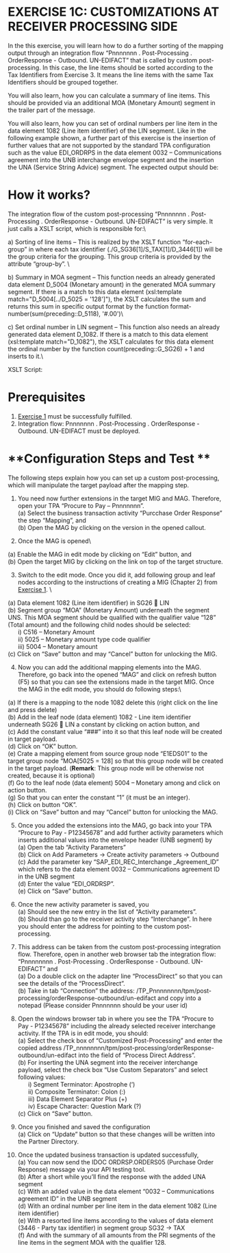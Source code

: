 # **EXERCISE 1C: CUSTOMIZATIONS AT RECEIVER PROCESSING SIDE**


In the this exercise, you will learn how to do a further sorting of the mapping output through an integration flow “Pnnnnnnn . Post-Processing . OrderResponse - Outbound. UN-EDIFACT” that is called by custom post-processing.  In this case, the line items should be sorted according to the Tax Identifiers from Exercise 3. It means the line items with the same Tax Identifiers should be grouped together. 

You will also learn, how you can calculate a summary of line items. This should be provided via an additional MOA (Monetary Amount) segment in the trailer part of the message. 

You will also learn, how you can set of ordinal numbers per line item in the data element 1082 (Line item identifier) of the LIN segment. Like in the following example shown, a further part of this exercise is the insertion of further values that are not supported by the standard TPA configuration such as the value EDI_ORDRPS in the data element 0032 – Communications agreement into the UNB interchange envelope segment and the insertion the UNA (Service String Advice) segment.
The expected output should be:


# **How it works?**

The integration flow of the custom post-processing “Pnnnnnnn . Post-Processing . OrderResponse - Outbound. UN-EDIFACT” is very simple. It just calls a XSLT script, which is responsible for:\

a)	Sorting of line items – This is realized by the XSLT function “for-each-group” in where each tax identifier (./G_SG36[1]/S_TAX[1]/D_3446[1]) will be the group criteria for the grouping. This group criteria is provided by the attribute “group-by”.  \

b)	Summary in MOA segment – This function needs an already generated data element D_5004 (Monetary amount) in the generated MOA summary segment. If there is a match to this data element (xsl:template match="D_5004[../D_5025 = '128']"), the XSLT calculates the sum and returns this sum in specific output format by the function format-number(sum(preceding::D_5118), '#.00')\

c)	Set ordinal number in LIN segment – This function also needs an already generated data element D_1082. If there is a match to this data element (xsl:template match="D_1082"), the XSLT calculates for this data element the ordinal number by the function count(preceding::G_SG26) + 1 and inserts to it.\

XSLT Script:

# **Prerequisites**

1.	[Exercise 1](https://github.com/SAP-samples/integration-suite-b2b-exercises-basic/tree/main/exercises/Ex01) must be successfully fulfilled.
2.	Integration flow: Pnnnnnnn . Post-Processing . OrderResponse - Outbound. UN-EDIFACT must be deployed.

# **Configuration Steps and Test   **

The following steps explain how you can set up a custom post-processing, which will manipulate the target payload after the mapping step.

1.	You need now further extensions in the target MIG and MAG. Therefore, open your TPA “Procure to Pay – Pnnnnnnn”.\
(a)	Select the business transaction activity “Purcchase Order Response” the step “Mapping”, and\
(b)	Open the MAG by clicking on the version in the opened callout.

2.	Once the MAG is opened\

(a)	Enable the MAG in edit mode by clicking on “Edit” button, and\
(b)	Open the target MIG by clicking on the link on top of the target structure.

3.	Switch to the edit mode. Once you did it, add following group and leaf nodes according to the instructions of creating a MIG (Chapter 2) from [Exercise 1](https://github.com/SAP-samples/integration-suite-b2b-exercises-basic/tree/main/exercises/Ex01). \

(a)	Data element 1082 (Line item identifier) in SG26  LIN\
(b)	Segment group “MOA” (Monetary Amount) underneath the segment UNS. This MOA segment should be qualified with the qualifier value “128” (Total amount) and the following child nodes should be selected:\
&nbsp;&nbsp;&nbsp;&nbsp;&nbsp;&nbsp;i)	C516 – Monetary Amount\
&nbsp;&nbsp;&nbsp;&nbsp;&nbsp;&nbsp;ii)	5025 – Monetary amount type code qualifier\
&nbsp;&nbsp;&nbsp;&nbsp;&nbsp;&nbsp;iii)	5004 – Monetary amount\
(c)	Click on “Save” button and may “Cancel” button for unlocking the MIG.


4.	Now you can add the additional mapping elements into the MAG. Therefore, go back into the opened “MAG” and click on refresh button (F5) so that you can see the extensions made in the target MIG. Once the MAG in the edit mode, you should do following steps:\

(a)	If there is a mapping to the node 1082 delete this (right click on the line and press delete)\
(b)	Add in the leaf node (data element) 1082 - Line item identifier underneath SG26  LIN a constant by clicking on action button, and\
(c)	Add the constant value “###” into it so that this leaf node will be created in target payload.\
(d)	Click on “OK” button.\
(e)	Crate a mapping element from source group node “E1EDS01” to the target group node “MOA[5025 = 128] so that this group node will be created in the target payload. \(**Remark**: This group node will be otherwise not created, because it is optional)\
(f)	Go to the leaf node (data element) 5004 – Monetary among and click on action button.\
(g)	So that you can enter the constant “1” (it must be an integer).\
(h)	Click on button “OK”.\
(i)	Click on “Save” button and may “Cancel” button for unlocking the MAG.


5. Once you added the extensions into the MAG, go back into your TPA “Procure to Pay - P12345678” and add further activity parameters which inserts additional values into the envelope header (UNB segment) by \
(a)	Open the tab “Activity Parameters”\
(b)	Click on Add Parameters -> Create activity parameters  -> Outbound\
(c)	Add the parameter key “SAP_EDI_REC_Interchange _Agreement_ID” which refers to the data element 0032 – Communications agreement ID in the UNB segment\
(d)	Enter the value “EDI_ORDRSP”.\
(e)	Click on “Save” button.


6.	Once the new activity parameter is saved, you \
(a)	Should see the new entry in the list of “Activity parameters”. \
(b)	Should than go to the receiver activity step “Interchange”. In here you should enter the address for pointing to the custom post-processing.

7.	This address can be taken from the custom post-processing integration flow. Therefore, open in another web browser tab the integration flow: “Pnnnnnnnn . Post-Processing . OrderResponse - Outbound. UN-EDIFACT” and \
(a)	Do a double click on the adapter line “ProcessDirect” so that you can see the details of the “ProcessDirect”. \
(b)	Take in tab “Connection” the address: /TP_Pnnnnnnnn/tpm/post-processing/orderResponse-outbound/un-edifact and copy into a notepad (Please consider Pnnnnnnn should be your user id)

8.	Open the windows browser tab  in where you see the TPA “Procure to Pay - P12345678” including the already selected receiver interchange activity. If the TPA is in edit mode, you should:\
(a)	Select the check box of “Customized Post-Processing” and enter the copied address /TP_nnnnnnnn/tpm/post-processing/orderResponse-outbound/un-edifact 
into the field of “Process Direct Address”.\
(b)	For inserting the UNA segment into the receiver interchange payload, select the check box “Use Custom Separators” and select following values:\
&nbsp;&nbsp;&nbsp;&nbsp;&nbsp;&nbsp;i)	Segment Terminator: Apostrophe (‘)\
&nbsp;&nbsp;&nbsp;&nbsp;&nbsp;&nbsp;ii)	Composite Terminator: Colon (:)\
&nbsp;&nbsp;&nbsp;&nbsp;&nbsp;&nbsp;iii)	Data Element Separator Plus (+)\
&nbsp;&nbsp;&nbsp;&nbsp;&nbsp;&nbsp;iv)	Escape Character: Question Mark (?)\
(c)	Click on “Save” button.

9.	Once you finished and saved the configuration\
(a)	Click on “Update” button so that these changes will be written into the Partner Directory.

10.	Once the updated business transaction is updated successfully, \
(a)	You can now send the IDOC ORDRSP.ORDERS05 (Purchase Order Response) message via your API testing tool.\
(b)	After a short while you’ll find the response with the added UNA segment\
(c)	With an added value in the data element “0032 – Communications agreement ID” in the UNB segment\
(d)	With an ordinal number per line item in the data element 1082 (Line item identifier)\
(e)	With a resorted line items according to the values of data element (3446 - Party tax identifier) in segment group SG32 -> TAX\
(f)	And with the summary of all amounts from the PRI segments of the line items in the segment MOA with the qualifier 128.

